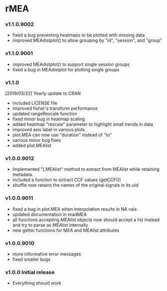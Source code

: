 # rMEA

### v1.1.0.9002
  * fixed a bug preventing heatmaps to be plotted with missing data
  * improved MEAdistplot() to allow grouping by "id", "session", and "group" 

### v1.1.0.9001
  * improved MEAdistplot() to support single session groups
  * fixed a bug in MEAdistplot for plotting single groups

### v1.1.0 
[2019/03/22] Yearly update to CRAN 

  * included LICENSE file
  * improved fisher's transform performance
  * updated rangeRescale function
  * fixed minor bug in heatmap scaling
  * added heatmap "rescale" parameter to highlight small trends in data
  * improved axis label in various plots
  * plot.MEA can now use "duration" instead of "to"
  * various minor bug fixes
  * added plot.MEAlist


### v1.0.0.9012
* Implemented "[.MEAlist" method to extract from MEAlist while retaining metadata.
* included a function to extract CCF values (getCCF())
* shuffle now retains the names of the original signals in its _uid_

### v1.0.0.9011

* fixed a bug in plot.MEA when interpolation results in NA vals
* updated documentation in readMEA
* all functions accepting _MEAlist_ objects now should accept a list instead and try to parse as _MEAlist_ internally
* new getter functions for MEA and MEAlist attributes


### v1.0.0.9010
* more informative error messages
* fixed smaller bugs

### v1.0.0 Initial release
* Everything should work
